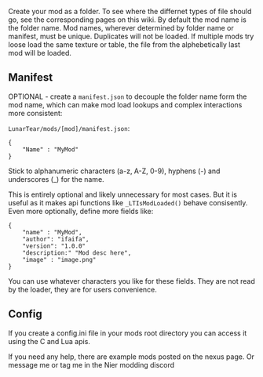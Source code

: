 Create your mod as a folder. To see where the differnet types of file should go, see the corresponding pages on this wiki. By default the mod name is the folder name. Mod names, wherever determined by folder name or manifest, must be unique. Duplicates will not be loaded. If multiple mods try loose load the same texture or table, the file from the alphebetically last mod will be loaded.


## Manifest

OPTIONAL - create a `manifest.json` to decouple the folder name form the mod name, which can make mod load lookups and complex interactions more consistent:

`LunarTear/mods/[mod]/manifest.json`:
```
{
	"Name" : "MyMod"
}
```

Stick to alphanumeric characters (a-z, A-Z, 0-9), hyphens (-) and underscores (_) for the name.


This is entirely optional and likely unnecessary for most cases. But it is useful as it makes api functions like `_LTIsModLoaded()` behave consisently. Even more optionally, define more fields like:

```
{
	"name" : "MyMod",
	"author": "ifaifa",
	"version": "1.0.0"
	"description:" "Mod desc here",
	"image" : "image.png"
}
```

You can use whatever characters you like for these fields. They are not read by the loader, they are for users convenience.

## Config

If you create a config.ini file in your mods root directory you can access it using the C and Lua apis.











If you need any help, there are example mods posted on the nexus page. Or message me or tag me in the Nier modding discord


